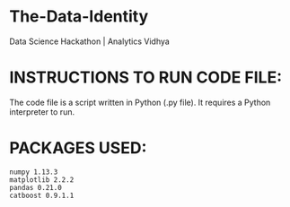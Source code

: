 # The-Data-Identity
Data Science Hackathon | Analytics Vidhya

# INSTRUCTIONS TO RUN CODE FILE:

The code file is a script written in Python (.py file). It requires a Python interpreter to run.

# PACKAGES USED:

    numpy 1.13.3
    matplotlib 2.2.2
    pandas 0.21.0
    catboost 0.9.1.1
